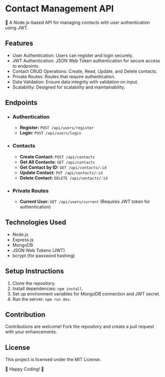 <!DOCTYPE html>
<html lang="en">
<head>
<meta charset="UTF-8">
<meta name="viewport" content="width=device-width, initial-scale=1.0">

</head>
<body>

<div class="container">
  <h1>Contact Management API</h1>
  <p>📇 A Node.js-based API for managing contacts with user authentication using JWT.</p>
  
  <h2>Features</h2>
  <ul>
    <li>User Authentication: Users can register and login securely.</li>
    <li>JWT Authentication: JSON Web Token authentication for secure access to endpoints.</li>
    <li>Contact CRUD Operations: Create, Read, Update, and Delete contacts.</li>
    <li>Private Routes: Routes that require authentication.</li>
    <li>Data Validation: Ensure data integrity with validation on input.</li>
    <li>Scalability: Designed for scalability and maintainability.</li>
  </ul>
  
  <h2>Endpoints</h2>
  <ul>
    <li>
      <h3>Authentication</h3>
      <ul>
        <li><strong>Register:</strong> <code>POST /api/users/register</code></li>
        <li><strong>Login:</strong> <code>POST /api/users/login</code></li>
      </ul>
    </li>
    <li>
      <h3>Contacts</h3>
      <ul>
        <li><strong>Create Contact:</strong> <code>POST /api/contacts</code></li>
        <li><strong>Get All Contacts:</strong> <code>GET /api/contacts</code></li>
        <li><strong>Get Contact by ID:</strong> <code>GET /api/contacts/:id</code></li>
        <li><strong>Update Contact:</strong> <code>PUT /api/contacts/:id</code></li>
        <li><strong>Delete Contact:</strong> <code>DELETE /api/contacts/:id</code></li>
      </ul>
    </li>
    <li>
      <h3>Private Routes</h3>
      <ul>
        <li><strong>Current User:</strong> <code>GET /api/users/current</code> (Requires JWT token for authentication)</li>
      </ul>
    </li>
  </ul>
  
  <h2>Technologies Used</h2>
  <ul>
    <li>Node.js</li>
    <li>Express.js</li>
    <li>MongoDB</li>
    <li>JSON Web Tokens (JWT)</li>
    <li>bcrypt (for password hashing)</li>
  </ul>
  
  <h2>Setup Instructions</h2>
  <ol>
    <li>Clone the repository.</li>
    <li>Install dependencies: <code>npm install</code>.</li>
    <li>Set up environment variables for MongoDB connection and JWT secret.</li>
    <li>Run the server: <code>npm run dev</code>.</li>
  </ol>
  
  <h2>Contribution</h2>
  <p>Contributions are welcome! Fork the repository and create a pull request with your enhancements.</p>
  
  <h2>License</h2>
  <p>This project is licensed under the MIT License.</p>
  
  <p>🚀 Happy Coding! 🚀</p>
</div>

</body>
</html>
